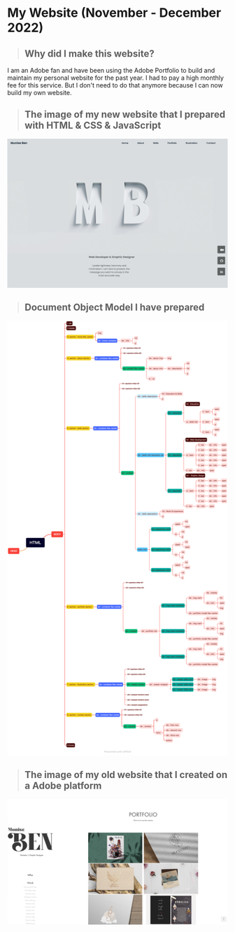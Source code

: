 # My Website (November - December 2022)

> ## Why did I make this website?

I am an Adobe fan and have been using the Adobe Portfolio to build and maintain my personal website for the past year. I had to pay a high monthly fee for this service. But I don't need to do that anymore because I can now build my own website.

> ## The image of my new website that I prepared with HTML & CSS & JavaScript

![alt text for screen readers](assets/munise_web.png "Text to show on mouseover")

> ## Document Object Model I have prepared

![alt text for screen readers](assets/mb_website_map.png "Text to show on mouseover")

> ## The image of my old website that I created on a Adobe platform

![alt text for screen readers](assets/adobe_web.png "Text to show on mouseover")
